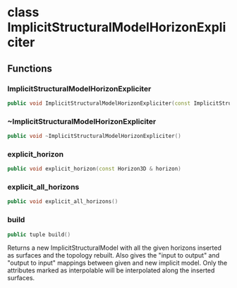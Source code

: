 # class ImplicitStructuralModelHorizonExpliciter


## Functions

### ImplicitStructuralModelHorizonExpliciter

```cpp
public void ImplicitStructuralModelHorizonExpliciter(const ImplicitStructuralModel & model)
```


### ~ImplicitStructuralModelHorizonExpliciter

```cpp
public void ~ImplicitStructuralModelHorizonExpliciter()
```


### explicit_horizon

```cpp
public void explicit_horizon(const Horizon3D & horizon)
```


### explicit_all_horizons

```cpp
public void explicit_all_horizons()
```


### build

```cpp
public tuple build()
```


 Returns a new ImplicitStructuralModel with all the given horizons inserted as surfaces and the topology rebuilt. Also gives the "input to output" and "output to input" mappings between given and new implicit model. Only the attributes marked as interpolable will be interpolated along the inserted surfaces.



